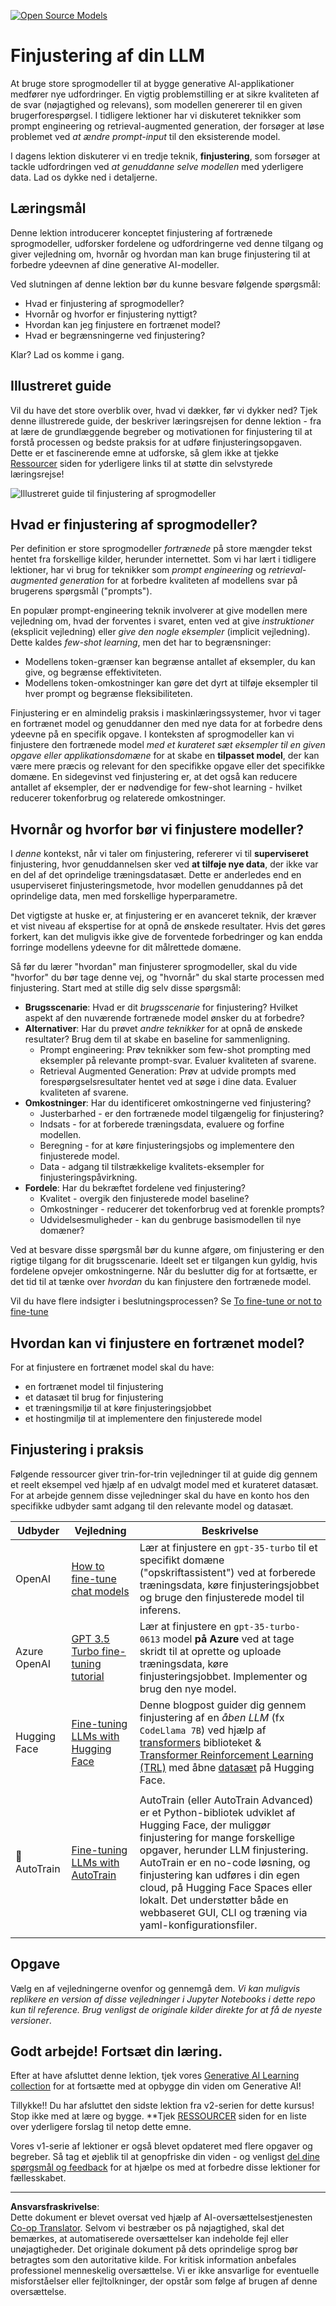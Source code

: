 <!--
CO_OP_TRANSLATOR_METADATA:
{
  "original_hash": "807f0d9fc1747e796433534e1be6a98a",
  "translation_date": "2025-10-17T19:13:18+00:00",
  "source_file": "18-fine-tuning/README.md",
  "language_code": "da"
}
-->
[![Open Source Models](../../../translated_images/18-lesson-banner.f30176815b1a5074fce9cceba317720586caa99e24001231a92fd04eeb54a121.da.png)](https://youtu.be/6UAwhL9Q-TQ?si=5jJd8yeQsCfJ97em)

# Finjustering af din LLM

At bruge store sprogmodeller til at bygge generative AI-applikationer medfører nye udfordringer. En vigtig problemstilling er at sikre kvaliteten af de svar (nøjagtighed og relevans), som modellen genererer til en given brugerforespørgsel. I tidligere lektioner har vi diskuteret teknikker som prompt engineering og retrieval-augmented generation, der forsøger at løse problemet ved _at ændre prompt-input_ til den eksisterende model.

I dagens lektion diskuterer vi en tredje teknik, **finjustering**, som forsøger at tackle udfordringen ved _at genuddanne selve modellen_ med yderligere data. Lad os dykke ned i detaljerne.

## Læringsmål

Denne lektion introducerer konceptet finjustering af fortrænede sprogmodeller, udforsker fordelene og udfordringerne ved denne tilgang og giver vejledning om, hvornår og hvordan man kan bruge finjustering til at forbedre ydeevnen af dine generative AI-modeller.

Ved slutningen af denne lektion bør du kunne besvare følgende spørgsmål:

- Hvad er finjustering af sprogmodeller?
- Hvornår og hvorfor er finjustering nyttigt?
- Hvordan kan jeg finjustere en fortrænet model?
- Hvad er begrænsningerne ved finjustering?

Klar? Lad os komme i gang.

## Illustreret guide

Vil du have det store overblik over, hvad vi dækker, før vi dykker ned? Tjek denne illustrerede guide, der beskriver læringsrejsen for denne lektion - fra at lære de grundlæggende begreber og motivationen for finjustering til at forstå processen og bedste praksis for at udføre finjusteringsopgaven. Dette er et fascinerende emne at udforske, så glem ikke at tjekke [Ressourcer](./RESOURCES.md?WT.mc_id=academic-105485-koreyst) siden for yderligere links til at støtte din selvstyrede læringsrejse!

![Illustreret guide til finjustering af sprogmodeller](../../../translated_images/18-fine-tuning-sketchnote.11b21f9ec8a703467a120cb79a28b5ac1effc8d8d9d5b31bbbac6b8640432e14.da.png)

## Hvad er finjustering af sprogmodeller?

Per definition er store sprogmodeller _fortrænede_ på store mængder tekst hentet fra forskellige kilder, herunder internettet. Som vi har lært i tidligere lektioner, har vi brug for teknikker som _prompt engineering_ og _retrieval-augmented generation_ for at forbedre kvaliteten af modellens svar på brugerens spørgsmål ("prompts").

En populær prompt-engineering teknik involverer at give modellen mere vejledning om, hvad der forventes i svaret, enten ved at give _instruktioner_ (eksplicit vejledning) eller _give den nogle eksempler_ (implicit vejledning). Dette kaldes _few-shot learning_, men det har to begrænsninger:

- Modellens token-grænser kan begrænse antallet af eksempler, du kan give, og begrænse effektiviteten.
- Modellens token-omkostninger kan gøre det dyrt at tilføje eksempler til hver prompt og begrænse fleksibiliteten.

Finjustering er en almindelig praksis i maskinlæringssystemer, hvor vi tager en fortrænet model og genuddanner den med nye data for at forbedre dens ydeevne på en specifik opgave. I konteksten af sprogmodeller kan vi finjustere den fortrænede model _med et kurateret sæt eksempler til en given opgave eller applikationsdomæne_ for at skabe en **tilpasset model**, der kan være mere præcis og relevant for den specifikke opgave eller det specifikke domæne. En sidegevinst ved finjustering er, at det også kan reducere antallet af eksempler, der er nødvendige for few-shot learning - hvilket reducerer tokenforbrug og relaterede omkostninger.

## Hvornår og hvorfor bør vi finjustere modeller?

I _denne_ kontekst, når vi taler om finjustering, refererer vi til **superviseret** finjustering, hvor genuddannelsen sker ved **at tilføje nye data**, der ikke var en del af det oprindelige træningsdatasæt. Dette er anderledes end en usuperviseret finjusteringsmetode, hvor modellen genuddannes på det oprindelige data, men med forskellige hyperparametre.

Det vigtigste at huske er, at finjustering er en avanceret teknik, der kræver et vist niveau af ekspertise for at opnå de ønskede resultater. Hvis det gøres forkert, kan det muligvis ikke give de forventede forbedringer og kan endda forringe modellens ydeevne for dit målrettede domæne.

Så før du lærer "hvordan" man finjusterer sprogmodeller, skal du vide "hvorfor" du bør tage denne vej, og "hvornår" du skal starte processen med finjustering. Start med at stille dig selv disse spørgsmål:

- **Brugsscenarie**: Hvad er dit _brugsscenarie_ for finjustering? Hvilket aspekt af den nuværende fortrænede model ønsker du at forbedre?
- **Alternativer**: Har du prøvet _andre teknikker_ for at opnå de ønskede resultater? Brug dem til at skabe en baseline for sammenligning.
  - Prompt engineering: Prøv teknikker som few-shot prompting med eksempler på relevante prompt-svar. Evaluer kvaliteten af svarene.
  - Retrieval Augmented Generation: Prøv at udvide prompts med forespørgselsresultater hentet ved at søge i dine data. Evaluer kvaliteten af svarene.
- **Omkostninger**: Har du identificeret omkostningerne ved finjustering?
  - Justerbarhed - er den fortrænede model tilgængelig for finjustering?
  - Indsats - for at forberede træningsdata, evaluere og forfine modellen.
  - Beregning - for at køre finjusteringsjobs og implementere den finjusterede model.
  - Data - adgang til tilstrækkelige kvalitets-eksempler for finjusteringspåvirkning.
- **Fordele**: Har du bekræftet fordelene ved finjustering?
  - Kvalitet - overgik den finjusterede model baseline?
  - Omkostninger - reducerer det tokenforbrug ved at forenkle prompts?
  - Udvidelsesmuligheder - kan du genbruge basismodellen til nye domæner?

Ved at besvare disse spørgsmål bør du kunne afgøre, om finjustering er den rigtige tilgang for dit brugsscenarie. Ideelt set er tilgangen kun gyldig, hvis fordelene opvejer omkostningerne. Når du beslutter dig for at fortsætte, er det tid til at tænke over _hvordan_ du kan finjustere den fortrænede model.

Vil du have flere indsigter i beslutningsprocessen? Se [To fine-tune or not to fine-tune](https://www.youtube.com/watch?v=0Jo-z-MFxJs)

## Hvordan kan vi finjustere en fortrænet model?

For at finjustere en fortrænet model skal du have:

- en fortrænet model til finjustering
- et datasæt til brug for finjustering
- et træningsmiljø til at køre finjusteringsjobbet
- et hostingmiljø til at implementere den finjusterede model

## Finjustering i praksis

Følgende ressourcer giver trin-for-trin vejledninger til at guide dig gennem et reelt eksempel ved hjælp af en udvalgt model med et kurateret datasæt. For at arbejde gennem disse vejledninger skal du have en konto hos den specifikke udbyder samt adgang til den relevante model og datasæt.

| Udbyder      | Vejledning                                                                                                                                                                    | Beskrivelse                                                                                                                                                                                                                                                                                                                                                                                                                        |
| ------------ | ----------------------------------------------------------------------------------------------------------------------------------------------------------------------------- | ---------------------------------------------------------------------------------------------------------------------------------------------------------------------------------------------------------------------------------------------------------------------------------------------------------------------------------------------------------------------------------------------------------------------------------- |
| OpenAI       | [How to fine-tune chat models](https://github.com/openai/openai-cookbook/blob/main/examples/How_to_finetune_chat_models.ipynb?WT.mc_id=academic-105485-koreyst)                | Lær at finjustere en `gpt-35-turbo` til et specifikt domæne ("opskriftassistent") ved at forberede træningsdata, køre finjusteringsjobbet og bruge den finjusterede model til inferens.                                                                                                                                                                                                                                              |
| Azure OpenAI | [GPT 3.5 Turbo fine-tuning tutorial](https://learn.microsoft.com/azure/ai-services/openai/tutorials/fine-tune?tabs=python-new%2Ccommand-line?WT.mc_id=academic-105485-koreyst) | Lær at finjustere en `gpt-35-turbo-0613` model **på Azure** ved at tage skridt til at oprette og uploade træningsdata, køre finjusteringsjobbet. Implementer og brug den nye model.                                                                                                                                                                                                                                                 |
| Hugging Face | [Fine-tuning LLMs with Hugging Face](https://www.philschmid.de/fine-tune-llms-in-2024-with-trl?WT.mc_id=academic-105485-koreyst)                                               | Denne blogpost guider dig gennem finjustering af en _åben LLM_ (fx `CodeLlama 7B`) ved hjælp af [transformers](https://huggingface.co/docs/transformers/index?WT.mc_id=academic-105485-koreyst) biblioteket & [Transformer Reinforcement Learning (TRL)](https://huggingface.co/docs/trl/index?WT.mc_id=academic-105485-koreyst]) med åbne [datasæt](https://huggingface.co/docs/datasets/index?WT.mc_id=academic-105485-koreyst) på Hugging Face. |
|              |                                                                                                                                                                               |                                                                                                                                                                                                                                                                                                                                                                                                                                    |
| 🤗 AutoTrain | [Fine-tuning LLMs with AutoTrain](https://github.com/huggingface/autotrain-advanced/?WT.mc_id=academic-105485-koreyst)                                                         | AutoTrain (eller AutoTrain Advanced) er et Python-bibliotek udviklet af Hugging Face, der muliggør finjustering for mange forskellige opgaver, herunder LLM finjustering. AutoTrain er en no-code løsning, og finjustering kan udføres i din egen cloud, på Hugging Face Spaces eller lokalt. Det understøtter både en webbaseret GUI, CLI og træning via yaml-konfigurationsfiler.                                                       |
|              |                                                                                                                                                                               |                                                                                                                                                                                                                                                                                                                                                                                                                                    |

## Opgave

Vælg en af vejledningerne ovenfor og gennemgå dem. _Vi kan muligvis replikere en version af disse vejledninger i Jupyter Notebooks i dette repo kun til reference. Brug venligst de originale kilder direkte for at få de nyeste versioner_.

## Godt arbejde! Fortsæt din læring.

Efter at have afsluttet denne lektion, tjek vores [Generative AI Learning collection](https://aka.ms/genai-collection?WT.mc_id=academic-105485-koreyst) for at fortsætte med at opbygge din viden om Generative AI!

Tillykke!! Du har afsluttet den sidste lektion fra v2-serien for dette kursus! Stop ikke med at lære og bygge. \*\*Tjek [RESSOURCER](RESOURCES.md?WT.mc_id=academic-105485-koreyst) siden for en liste over yderligere forslag til netop dette emne.

Vores v1-serie af lektioner er også blevet opdateret med flere opgaver og begreber. Så tag et øjeblik til at genopfriske din viden - og venligst [del dine spørgsmål og feedback](https://github.com/microsoft/generative-ai-for-beginners/issues?WT.mc_id=academic-105485-koreyst) for at hjælpe os med at forbedre disse lektioner for fællesskabet.

---

**Ansvarsfraskrivelse**:  
Dette dokument er blevet oversat ved hjælp af AI-oversættelsestjenesten [Co-op Translator](https://github.com/Azure/co-op-translator). Selvom vi bestræber os på nøjagtighed, skal det bemærkes, at automatiserede oversættelser kan indeholde fejl eller unøjagtigheder. Det originale dokument på dets oprindelige sprog bør betragtes som den autoritative kilde. For kritisk information anbefales professionel menneskelig oversættelse. Vi er ikke ansvarlige for eventuelle misforståelser eller fejltolkninger, der opstår som følge af brugen af denne oversættelse.